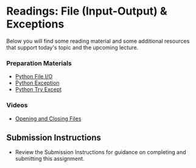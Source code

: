 # Readings: File (Input-Output) & Exceptions

Below you will find some reading material and some additional resources that support today's topic and the upcoming lecture.

### Preparation Materials

- [Python File I/O](https://www.programiz.com/python-programming/file-operation)
- [Python Exception](https://www.programiz.com/python-programming/exception-handling)
- [Python Try Except](https://www.w3schools.com/python/python_try_except.asp)

### Videos
- [Opening and Closing Files](https://realpython.com/lessons/reading-and-writing-files-python-overview/)

## Submission Instructions
- Review the Submission Instructions for guidance on completing and submitting this assignment.
